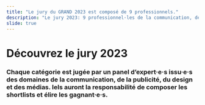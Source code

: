 ```yaml
---
title: "Le jury du GRAND 2023 est composé de 9 professionnels."
description: "Le jury 2023: 9 professionnel·les de la communication, de la publicité, du design et des médias. À eux et elles la responsabilité d’assigner les Awards du GRAND. Association le GRAND."
slide: true
---
```

# Découvrez le jury 2023

### Chaque catégorie est jugée par un panel d’expert·e·s issu·e·s des domaines de la communication, de la publicité, du design et des médias. Iels auront la responsabilité de composer les shortlists et élire les gagnant·e·s.
